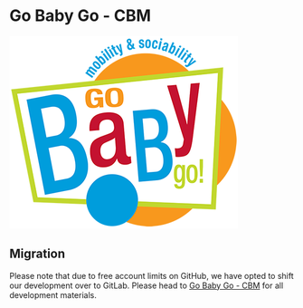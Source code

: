 # Go Baby Go - CBM

![Go Baby Go](logo.png)

## Migration

Please note that due to free account limits on GitHub, we have opted to shift our development 
over to GitLab. Please head to [Go Baby Go - CBM](https://gitlab.com/go-baby-go-cbm/overview) 
for all development materials.


